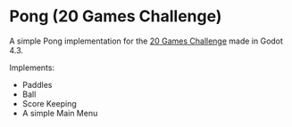 # Pong (20 Games Challenge)

A simple Pong implementation for the [20 Games Challenge](https://20_games_challenge.gitlab.io/challenge/) made in Godot 4.3.

Implements:
- Paddles
- Ball
- Score Keeping
- A simple Main Menu